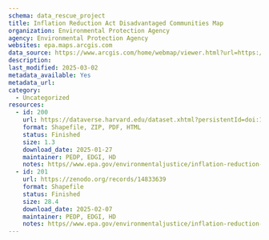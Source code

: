 ```yaml
---
schema: data_rescue_project 
title: Inflation Reduction Act Disadvantaged Communities Map
organization: Environmental Protection Agency
agency: Environmental Protection Agency
websites: epa.maps.arcgis.com
data_source: https://www.arcgis.com/home/webmap/viewer.html?url=https://geopub.epa.gov/arcgis/rest/services/ejscreen/environmental_climate_justice_program/MapServer&source=sd
description: 
last_modified: 2025-03-02
metadata_available: Yes
metadata_url: 
category:
  - Uncategorized
resources:
  - id: 200
    url: https://dataverse.harvard.edu/dataset.xhtml?persistentId=doi:10.7910/DVN/FMKBXS
    format: Shapefile, ZIP, PDF, HTML
    status: Finished
    size: 1.3
    download_date: 2025-01-27
    maintainer: PEDP, EDGI, HD
    notes: https//www.epa.gov/environmentaljustice/inflation-reduction-act-disadvantaged-communities-map; data download here https//gaftp.epa.gov/EPA_IRA_Public/
  - id: 201
    url: https://zenodo.org/records/14833639
    format: Shapefile
    status: Finished
    size: 28.4
    download_date: 2025-02-07
    maintainer: PEDP, EDGI, HD
    notes: https//www.epa.gov/environmentaljustice/inflation-reduction-act-disadvantaged-communities-map; data download here https//gaftp.epa.gov/EPA_IRA_Public/
---
```

